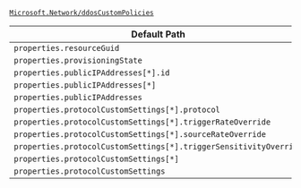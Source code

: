 [`Microsoft.Network/ddosCustomPolicies`](https://docs.microsoft.com/en-us/azure/templates/microsoft.network/ddoscustompolicies)

| Default Path | Alias |
|---|---|
| `properties.resourceGuid` | `Microsoft.Network/ddosCustomPolicies/resourceGuid` |
| `properties.provisioningState` | `Microsoft.Network/ddosCustomPolicies/provisioningState` |
| `properties.publicIPAddresses[*].id` | `Microsoft.Network/ddosCustomPolicies/publicIPAddresses[*].id` |
| `properties.publicIPAddresses[*]` | `Microsoft.Network/ddosCustomPolicies/publicIPAddresses[*]` |
| `properties.publicIPAddresses` | `Microsoft.Network/ddosCustomPolicies/publicIPAddresses` |
| `properties.protocolCustomSettings[*].protocol` | `Microsoft.Network/ddosCustomPolicies/protocolCustomSettings[*].protocol` |
| `properties.protocolCustomSettings[*].triggerRateOverride` | `Microsoft.Network/ddosCustomPolicies/protocolCustomSettings[*].triggerRateOverride` |
| `properties.protocolCustomSettings[*].sourceRateOverride` | `Microsoft.Network/ddosCustomPolicies/protocolCustomSettings[*].sourceRateOverride` |
| `properties.protocolCustomSettings[*].triggerSensitivityOverride` | `Microsoft.Network/ddosCustomPolicies/protocolCustomSettings[*].triggerSensitivityOverride` |
| `properties.protocolCustomSettings[*]` | `Microsoft.Network/ddosCustomPolicies/protocolCustomSettings[*]` |
| `properties.protocolCustomSettings` | `Microsoft.Network/ddosCustomPolicies/protocolCustomSettings` |

